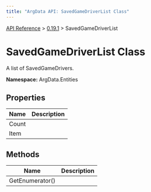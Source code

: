 ```yaml
---
title: "ArgData API: SavedGameDriverList Class"
---
```


[API Reference](/argdata/api) &gt; [0.19.1](/argdata/api/0.19.1) &gt; SavedGameDriverList

# SavedGameDriverList Class

A list of SavedGameDrivers.

**Namespace:** ArgData.Entities

## Properties

<table class="table table-bordered table-striped ">
<thead>
  <tr>
    <th>Name</th>
    <th>Description</th>
  </tr>
</thead>
<tbody>
  <tr>
    <td>Count</td>
    <td></td>
  </tr>
  <tr>
    <td>Item</td>
    <td></td>
  </tr>
</tbody>
</table>


## Methods

<table class="table table-bordered table-striped ">
<thead>
  <tr>
    <th>Name</th>
    <th>Description</th>
  </tr>
</thead>
<tbody>
  <tr>
    <td>GetEnumerator()</td>
    <td></td>
  </tr>
</tbody>
</table>


